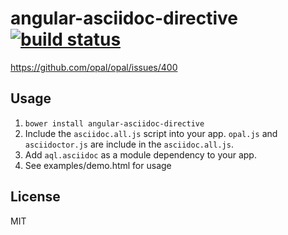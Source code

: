 # angular-asciidoc-directive [![build status](https://api.travis-ci.org/anthonny/angular-asciidoc-directive.png)](https://travis-ci.org/anthonny/angular-asciidoc-directive)


https://github.com/opal/opal/issues/400

## Usage
1. `bower install angular-asciidoc-directive`
2. Include the `asciidoc.all.js` script into your app. `opal.js` and `asciidoctor.js` are include in the `asciidoc.all.js`.
3. Add `aql.asciidoc` as a module dependency to your app.
4. See examples/demo.html for usage

## License
MIT
